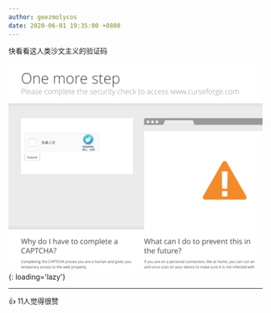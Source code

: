```yaml
---
author: geezmolycos
date: 2020-06-01 19:35:00 +0800
---
```


快看看这人类沙文主义的验证码

![](/assets/images/qq-zone/2020-06-14-captcha.png){: loading='lazy'}

---
👍 11人觉得很赞
